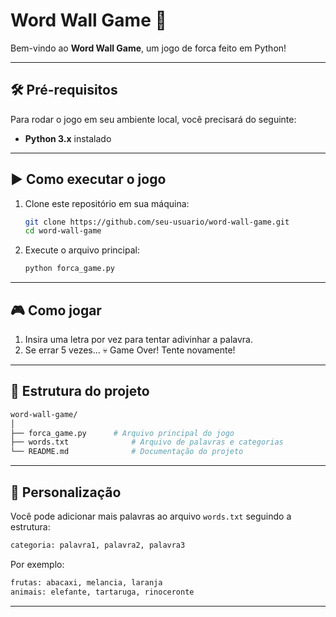 # Word Wall Game 🎯

Bem-vindo ao **Word Wall Game**, um jogo de forca feito em Python!

---

## 🛠️ **Pré-requisitos**
Para rodar o jogo em seu ambiente local, você precisará do seguinte:
- **Python 3.x** instalado
---

## ▶️ **Como executar o jogo**
1. Clone este repositório em sua máquina:
   ```bash
   git clone https://github.com/seu-usuario/word-wall-game.git
   cd word-wall-game
   ```
2. Execute o arquivo principal:
   ```bash
   python forca_game.py
   ```

---

## 🎮 **Como jogar**
1. Insira uma letra por vez para tentar adivinhar a palavra.
2. Se errar 5 vezes... 💀 Game Over! Tente novamente!

---

## 📂 **Estrutura do projeto**
```bash
word-wall-game/
│
├── forca_game.py      # Arquivo principal do jogo
├── words.txt              # Arquivo de palavras e categorias
└── README.md              # Documentação do projeto
```

---

## 🔧 **Personalização**
Você pode adicionar mais palavras ao arquivo `words.txt` seguindo a estrutura:
```txt
categoria: palavra1, palavra2, palavra3
```

Por exemplo:
```txt
frutas: abacaxi, melancia, laranja
animais: elefante, tartaruga, rinoceronte
```

---
